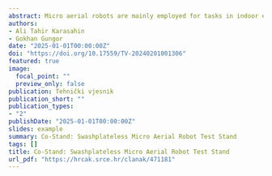 ```yaml
---
abstract: Micro aerial robots are mainly employed for tasks in indoor environments where high maneuverability is required, particularly in navigating complex and constrained spaces with numerous closely positioned obstacles. Swashplateless mechanisms can reduce noise, increase operational efficiency, and enhance maneuverability, enabling agile and precise movements in indoor operations. This paper introduces a test stand, called Co-Stand, designed to evaluate the performance of the micro aerial robots equipped with the swashplateless mechanisms using ground-based testing, without requiring actual flight tests. The Co-Stand is constructed to collect data on operational performance to investigate the design criteria of the swashplateless mechanisms. The experiments performed on the Co-Stand are used to evaluate both the swashplateless and standard propeller design performances. The results demonstrate that the swashplateless mechanisms achieve the performance criteria of the standard propellers, showcasing their advantages in indoor environments.
authors:
- Ali Tahir Karasahin
- Gokhan Gungor
date: "2025-01-01T00:00:00Z"
doi: "https://doi.org/10.17559/TV-20240201001306"
featured: true
image: 
  focal_point: ""
  preview_only: false
publication: Tehnički vjesnik
publication_short: ""
publication_types:
- "2"
publishDate: "2025-01-01T00:00:00Z"
slides: example
summary: Co-Stand: Swashplateless Micro Aerial Robot Test Stand
tags: []
title: Co-Stand: Swashplateless Micro Aerial Robot Test Stand
url_pdf: "https://hrcak.srce.hr/clanak/471181"
---
```

